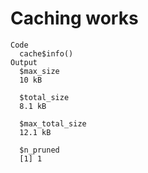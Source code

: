 # Caching works

    Code
      cache$info()
    Output
      $max_size
      10 kB
      
      $total_size
      8.1 kB
      
      $max_total_size
      12.1 kB
      
      $n_pruned
      [1] 1
      

